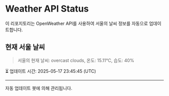 
# Weather API Status

이 리포지토리는 OpenWeather API를 사용하여 서울의 날씨 정보를 자동으로 업데이트합니다.

## 현재 서울 날씨
> 서울의 현재 날씨: overcast clouds, 온도: 15.11°C, 습도: 40%

⏳ 업데이트 시간: 2025-05-17 23:45:45 (UTC)

---
자동 업데이트 봇에 의해 관리됩니다.
